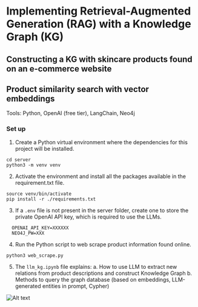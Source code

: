 # Implementing Retrieval-Augmented Generation (RAG) with a Knowledge Graph (KG)

## Constructing a KG with skincare products found on an e-commerce website
## Product similarity search with vector embeddings
Tools: Python, OpenAI (free tier), LangChain, Neo4j

### Set up
1. Create a Python virtual environment where the dependencies for this project will be installed.
```
cd server
python3 -m venv venv
```

2. Activate the environment and install all the packages available in the requirement.txt file.
```
source venv/bin/activate
pip install -r ./requirements.txt
```

3. If a  `.env` file is not present in the server folder, create one to store the private OpenAI API key, which is required to use the LLMs. 
```
  OPENAI_API_KEY=XXXXXX
  NEO4J_PW=XXX
```

4. Run the Python script to web scrape product information found online.
```
python3 web_scrape.py
```

5. The `llm_kg.ipynb` file explains:
a. How to use LLM to extract new relations from product descriptions and construct Knowledge Graph
b. Methods to query the graph database (based on embeddings, LLM-generated entities in prompt, Cypher)


![Alt text](https://github.com/dianaow/products-knowledge-graph/graph_overview.png "Image of Knowledge Graph")